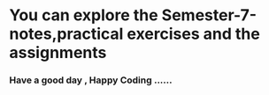 # You can explore the  Semester-7-notes,practical exercises and the assignments

### Have a good day , Happy Coding ......
